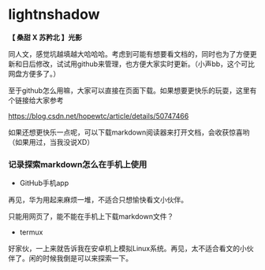 # lightnshadow
**【 桑甜 X 苏矜北 】光影**



同人文，感觉坑越填越大哈哈哈。考虑到可能有想要看文档的，同时也为了方便更新和日后修改，试试用github来管理，也方便大家实时更新。（小声bb，这个可比网盘方便多了。）



至于github怎么用嘛，大家可以直接在页面下载。如果想要更快乐的玩耍，这里有个链接给大家参考 

https://blog.csdn.net/hopewtc/article/details/50747466



如果还想更快乐一点呢，可以下载markdown阅读器来打开文档，会收获惊喜哟（如果用过，当我没说XD）



### 记录探索markdown怎么在手机上使用

* GitHub手机app

再见，华为用起来麻烦一堆，不适合只想愉快看文小伙伴。



只能用网页了，能不能在手机上下载markdown文件？

* termux

好家伙，一上来就告诉我在安卓机上模拟Linux系统。再见，太不适合看文的小伙伴了。闲的时候我倒是可以来探索一下。



